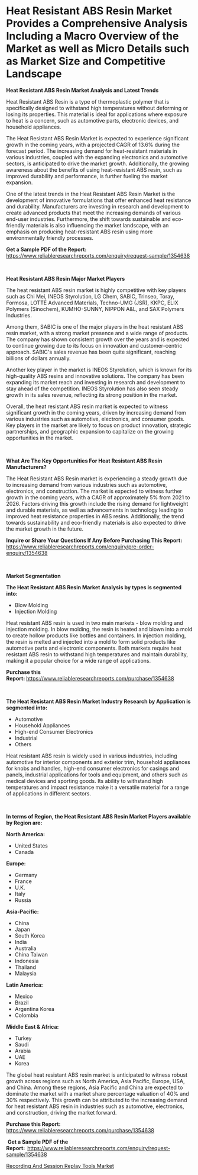 <p><h1>Heat Resistant ABS Resin Market Provides a Comprehensive Analysis Including a Macro Overview of the Market as well as Micro Details such as Market Size and Competitive Landscape</h1></p><p><strong>Heat Resistant ABS Resin Market Analysis and Latest Trends</strong></p>
<p><p>Heat Resistant ABS Resin is a type of thermoplastic polymer that is specifically designed to withstand high temperatures without deforming or losing its properties. This material is ideal for applications where exposure to heat is a concern, such as automotive parts, electronic devices, and household appliances.</p><p>The Heat Resistant ABS Resin Market is expected to experience significant growth in the coming years, with a projected CAGR of 13.6% during the forecast period. The increasing demand for heat-resistant materials in various industries, coupled with the expanding electronics and automotive sectors, is anticipated to drive the market growth. Additionally, the growing awareness about the benefits of using heat-resistant ABS resin, such as improved durability and performance, is further fueling the market expansion.</p><p>One of the latest trends in the Heat Resistant ABS Resin Market is the development of innovative formulations that offer enhanced heat resistance and durability. Manufacturers are investing in research and development to create advanced products that meet the increasing demands of various end-user industries. Furthermore, the shift towards sustainable and eco-friendly materials is also influencing the market landscape, with an emphasis on producing heat-resistant ABS resin using more environmentally friendly processes.</p></p>
<p><strong>Get a Sample PDF of the Report:&nbsp;</strong> <a href="https://www.reliableresearchreports.com/enquiry/request-sample/1354638">https://www.reliableresearchreports.com/enquiry/request-sample/1354638</a></p>
<p>&nbsp;</p>
<p><strong>Heat Resistant ABS Resin Major Market Players</strong></p>
<p><p>The heat resistant ABS resin market is highly competitive with key players such as Chi Mei, INEOS Styrolution, LG Chem, SABIC, Trinseo, Toray, Formosa, LOTTE Advanced Materials, Techno-UMG (JSR), KKPC, ELIX Polymers (Sinochem), KUMHO-SUNNY, NIPPON A&L, and SAX Polymers Industries. </p><p>Among them, SABIC is one of the major players in the heat resistant ABS resin market, with a strong market presence and a wide range of products. The company has shown consistent growth over the years and is expected to continue growing due to its focus on innovation and customer-centric approach. SABIC's sales revenue has been quite significant, reaching billions of dollars annually.</p><p>Another key player in the market is INEOS Styrolution, which is known for its high-quality ABS resins and innovative solutions. The company has been expanding its market reach and investing in research and development to stay ahead of the competition. INEOS Styrolution has also seen steady growth in its sales revenue, reflecting its strong position in the market.</p><p>Overall, the heat resistant ABS resin market is expected to witness significant growth in the coming years, driven by increasing demand from various industries such as automotive, electronics, and consumer goods. Key players in the market are likely to focus on product innovation, strategic partnerships, and geographic expansion to capitalize on the growing opportunities in the market.</p></p>
<p>&nbsp;</p>
<p><strong>What Are The Key Opportunities For Heat Resistant ABS Resin Manufacturers?</strong></p>
<p><p>The Heat Resistant ABS Resin market is experiencing a steady growth due to increasing demand from various industries such as automotive, electronics, and construction. The market is expected to witness further growth in the coming years, with a CAGR of approximately 5% from 2021 to 2026. Factors driving this growth include the rising demand for lightweight and durable materials, as well as advancements in technology leading to improved heat resistance properties in ABS resins. Additionally, the trend towards sustainability and eco-friendly materials is also expected to drive the market growth in the future.</p></p>
<p><strong>Inquire or Share Your Questions If Any Before Purchasing This Report:</strong> <a href="https://www.reliableresearchreports.com/enquiry/pre-order-enquiry/1354638">https://www.reliableresearchreports.com/enquiry/pre-order-enquiry/1354638</a></p>
<p>&nbsp;</p>
<p><strong>Market Segmentation</strong></p>
<p><strong>The Heat Resistant ABS Resin Market Analysis by types is segmented into:</strong></p>
<p><ul><li>Blow Molding</li><li>Injection Molding</li></ul></p>
<p><p>Heat resistant ABS resin is used in two main markets - blow molding and injection molding. In blow molding, the resin is heated and blown into a mold to create hollow products like bottles and containers. In injection molding, the resin is melted and injected into a mold to form solid products like automotive parts and electronic components. Both markets require heat resistant ABS resin to withstand high temperatures and maintain durability, making it a popular choice for a wide range of applications.</p></p>
<p><strong>Purchase this Report:&nbsp;</strong><a href="https://www.reliableresearchreports.com/purchase/1354638">https://www.reliableresearchreports.com/purchase/1354638</a></p>
<p>&nbsp;</p>
<p><strong>The Heat Resistant ABS Resin Market Industry Research by Application is segmented into:</strong></p>
<p><ul><li>Automotive</li><li>Household Appliances</li><li>High-end Consumer Electronics</li><li>Industrial</li><li>Others</li></ul></p>
<p><p>Heat resistant ABS resin is widely used in various industries, including automotive for interior components and exterior trim, household appliances for knobs and handles, high-end consumer electronics for casings and panels, industrial applications for tools and equipment, and others such as medical devices and sporting goods. Its ability to withstand high temperatures and impact resistance make it a versatile material for a range of applications in different sectors.</p></p>
<p>&nbsp;</p>
<p><strong>In terms of Region, the Heat Resistant ABS Resin Market Players available by Region are:</strong></p>
<p>
    <p> <strong> North America: </strong>
        <ul>
            <li>United States</li>
            <li>Canada</li>
        </ul>
        </p> 
    <p> <strong> Europe: </strong>
        <ul>
            <li>Germany</li>
            <li>France</li>
            <li>U.K.</li>
            <li>Italy</li>
            <li>Russia</li>
        </ul>
        </p> 
    <p> <strong> Asia-Pacific: </strong>
        <ul>
            <li>China</li>
            <li>Japan</li>
            <li>South Korea</li>
            <li>India</li>
            <li>Australia</li>
            <li>China Taiwan</li>
            <li>Indonesia</li>
            <li>Thailand</li>
            <li>Malaysia</li>
        </ul>
        </p> 
    <p> <strong> Latin America: </strong>
        <ul>
            <li>Mexico</li>
            <li>Brazil</li>
            <li>Argentina Korea</li>
            <li>Colombia</li>
        </ul>
        </p> 
    <p> <strong> Middle East & Africa: </strong>
        <ul>
            <li>Turkey</li>
            <li>Saudi</li>
            <li>Arabia</li>
            <li>UAE</li>
            <li>Korea</li>
        </ul>
    </p>
    </p>
<p><p>The global heat resistant ABS resin market is anticipated to witness robust growth across regions such as North America, Asia Pacific, Europe, USA, and China. Among these regions, Asia Pacific and China are expected to dominate the market with a market share percentage valuation of 40% and 30% respectively. This growth can be attributed to the increasing demand for heat resistant ABS resin in industries such as automotive, electronics, and construction, driving the market forward.</p></p>
<p><strong>Purchase this Report: </strong><a href="https://www.reliableresearchreports.com/purchase/1354638">https://www.reliableresearchreports.com/purchase/1354638</a></p>
<p>&nbsp;<strong>Get a Sample PDF of the Report:&nbsp;&nbsp;</strong><a href="https://www.reliableresearchreports.com/enquiry/request-sample/1354638">https://www.reliableresearchreports.com/enquiry/request-sample/1354638</a></p>
<p><strong></strong></p>
<p><p><a href="https://gamy-alyssum-396.notion.site/Recording-And-Session-Replay-Tools-Market-Research-Report-Forecasted-for-Period-from-2024-2031-by-8d27fbfebf9041bfb9d700936bed4f77">Recording And Session Replay Tools Market</a></p></p>